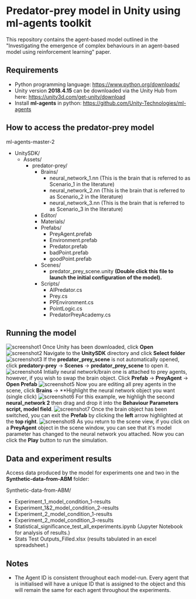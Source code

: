 # Predator-prey model in Unity using ml-agents toolkit


This repository contains the agent-based model outlined in the "Investigating the emergence of complex behaviours in an agent-based model using reinforcement learning" paper. 


## Requirements
- Python programming language: https://www.python.org/downloads/
- Unity version **2018.4.15** can be downloaded via the Unity Hub from here: https://unity3d.com/get-unity/download
- Install **ml-agents** in python: https://github.com/Unity-Technologies/ml-agents


## How to access the predator-prey model
ml-agents-master-2
- UnitySDK/
    - Assets/
        - predator-prey/
            - Brains/
              - neural_network_1.nn (This is the brain that is referred to as Scenario_1 in the literature)
              - neural_network_2.nn (This is the brain that is referred to as Scenario_2 in the literature)
              - neural_network_3.nn (This is the brain that is referred to as Scenario_3 in the literature)
            - Editor/
            - Materials/
            - Prefabs/
                - PreyAgent.prefab
                - Environment.prefab
                - Predator.prefab
                - badPoint.prefab
                - goodPoint.prefab
            - Scenes/
                - predator_prey_scene.unity **(Double click this file to launch the initial configuration of the model).**
            - Scripts/
                - AIPredator.cs
                - Prey.cs
                - PPEnvironment.cs
                - PointLogic.cs
                - PredatorPreyAcademy.cs


## Running the model
![screenshot1](https://github.com/SedarOlmez94/Agent_Based_Modelling_Projects/tree/master/Predator-prey_RL_model/Instructions/screen1.jpg)
Once Unity has been downloaded, click **Open**
![screenshot2](https://github.com/SedarOlmez94/Agent_Based_Modelling_Projects/tree/master/Predator-prey_RL_model/Instructions/screen2.jpg)
Navigate to the **UnitySDK** directory and click **Select folder**
![screenshot3](https://github.com/SedarOlmez94/Agent_Based_Modelling_Projects/tree/master/Predator-prey_RL_model/Instructions/screen3.jpg)
If the **predator_prey_scene** is not automatically opened, click **predatory-prey** -> **Scenes** -> **predator_prey_scene** to open it.
![screenshot4](https://github.com/SedarOlmez94/Agent_Based_Modelling_Projects/tree/master/Predator-prey_RL_model/Instructions/screen4.jpg)
Intially neural network/brain one is attached to prey agents, however, if you wish to swap the brain object. Click **Prefab** -> **PreyAgent** -> **Open Prefab**
![screenshot5](https://github.com/SedarOlmez94/Agent_Based_Modelling_Projects/tree/master/Predator-prey_RL_model/Instructions/screen5.jpg)
Now you are editing all prey agents in the scene, click **Brains** -> **Highlight the neural network object you want (single click)
![screenshot6](https://github.com/SedarOlmez94/Agent_Based_Modelling_Projects/tree/master/Predator-prey_RL_model/Instructions/screen6.jpg)
For this example, we highligh the second **neural_network 2** then drag and drop it into the **Behaviour Parameters script, model field**.
![screenshot7](https://github.com/SedarOlmez94/Agent_Based_Modelling_Projects/tree/master/Predator-prey_RL_model/Instructions/screen7.jpg)
Once the brain object has been switched, you can exit the **Prefab** by clicking the **left** arrow highlighted at the **top right**.
![screenshot8](https://github.com/SedarOlmez94/Agent_Based_Modelling_Projects/tree/master/Predator-prey_RL_model/Instructions/screen8.jpg)
As you return to the scene view, if you click on a **PreyAgent** object in the scene window, you can see that it's model parameter has changed to the neural network you attached. Now you can click the **Play** button to run the simulation.


## Data and experiment results
Access data produced by the model for experiments one and two in the **Synthetic-data-from-ABM** folder:


Synthetic-data-from-ABM/
- Experiment_1_model_condition_1-results
- Experiment_1&2_model_condition_2-results
- Experiment_2_model_condition_1-results
- Experiment_2_model_condition_3-results
- Statistical_significance_test_all_experiments.ipynb (Jupyter Notebook for analysis of results.)
- Stats Test Outputs_Filled.xlsx (results tabulated in an excel spreadsheet.)


## Notes
- The Agent ID is consistent throughout each model-run. Every agent that is initialised will have a unique ID that is assigned to the object and this will remain the same for each agent throughout the experiments. 
